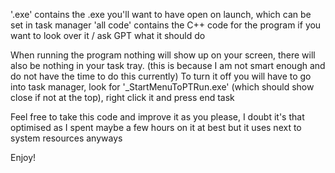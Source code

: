 '.exe' contains the .exe you'll want to have open on launch, which can be set in task manager
'all code' contains the C++ code for the program if you want to look over it / ask GPT what it should do

When running the program nothing will show up on your screen, there will also be nothing in your task tray. (this is because I am not smart enough and do not have the time to do this currently)
To turn it off you will have to go into task manager, look for '_StartMenuToPTRun.exe' (which should show close if not at the top), right click it and press end task

Feel free to take this code and improve it as you please, I doubt it's that optimised as I spent maybe a few hours on it at best but it uses next to system resources anyways

Enjoy!
